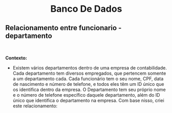 <h1 align="center">Banco De Dados</h1>

<h2>Relacionamento entre funcionario - departamento</h2><br>

<b>Contexto:</b>
* Existem vários departamentos dentro de uma empresa de contabilidade. 
Cada departamento tem diversos empregados, que pertencem somente a um departamento cada. 
Cada funcionário tem o seu nome, CPF, data de nascimento e número de telefone, e todos eles têm um ID único que os identifica dentro da empresa. 
O Departamento tem seu próprio nome e o número de telefone específico daquele departamento, 
além do ID único que identifica o departamento na empresa. Com base nisso, criei este relacionamento:

